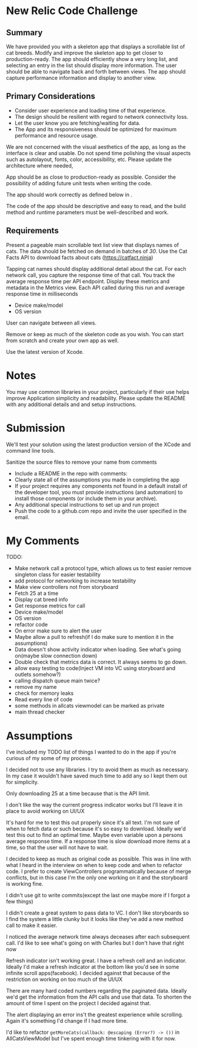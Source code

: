 # New Relic Code Challenge

## Summary
We have provided you with a skeleton app that displays a scrollable list of cat breeds. Modify and improve the skeleton app to get closer to production-ready. The app should efficiently show a very long list, and selecting an entry in the list should display more information. The user should be able to navigate back and forth between views. The app should capture performance information and display to another view.

## Primary Considerations
* Consider user experience and loading time of that experience.
* The design should be resilient with regard to network connectivity loss.
* Let the user know you are fetching/waiting for data.
* The App and its responsiveness should be optimized for maximum performance and resource usage.

We are not concerned with the visual aesthetics of the app, as long as the interface is clear and usable. Do not spend time polishing the visual aspects such as autolayout, fonts, color, accessibility, etc. Please update the architecture where needed, 

App should be as close to production-ready as possible.
Consider the possibility of adding future unit tests when writing the code.

The app should work correctly as defined below in [](#Requirements).

The code of the app should be descriptive and easy to read, and the build method and runtime parameters must be well-described and work.

## Requirements
Present a pageable main scrollable text list view that displays names of cats. The data should be fetched on demand in batches of *30*.
Use the Cat Facts API to download facts about cats (https://catfact.ninja)

Tapping cat names should display additional detail about the cat. For each network call, you capture the response time of that call. You track the average response time per API endpoint. Display these metrics and metadata in the Metrics view. Each API called during this run and average response time in milliseconds
* Device make/model
* OS version

User can navigate between all views.

Remove or keep as much of the skeleton code as you wish. You can start from scratch and create your own app as well. 

Use the latest version of Xcode.

# Notes
You may use common libraries in your project, particularly if their use helps improve Application simplicity and readability. Please update the README with any additional details and and setup instructions.

# Submission
We'll test your solution using the latest production version of the XCode and command line tools.

Sanitize the source files to remove your name from comments
- Include a README in the repo with comments:
- Clearly state all of the assumptions you made in completing the app
- If your project requires any components not found in a default install of the developer tool, you must provide instructions (and automation) to install those components (or include them in your archive).
- Any additional special instructions to set up and run project
- Push the code to a github.com repo and invite the user specified in the email.

# My Comments

TODO: 
+ Make network call a protocol type, which allows us to test easier
remove singleton class for easier testability
+ add protocol for networking to increase testability
+ Make view controllers not from storyboard
+ Fetch 25 at a time
+ Display cat breed info
+ Get response metrics for call
+ Device make/model
+ OS version
+ refactor code
+ On error make sure to alert the user
+ Maybe allow a pull to refresh(if I do make sure to mention it in the assumptions)
+ Data doesn't show activity indicator when loading. See what's going on(maybe slow connection down)
+ Double check that metrics data is correct.  It always seems to go down.
+ allow easy testing to code(Inject VM into VC using storyboard and outlets somehow?)
+ calling dispatch queue main twice?
+ remove my name
+ check for memory leaks
+ Read every line of code
+ some methods in allcats viewmodel can be marked as private
+ main thread checker

# Assumptions

I've included my TODO list of things I wanted to do in the app if you're curious of my some of my process.

I decided not to use any libraries.  I try to avoid them as much as necessary.  In my case it wouldn't have saved much time to add any so I kept them out for simplicity.

Only downloading 25 at a time because that is the API limit.

I don't like the way the current progress indicator works but I'll leave it in place to avoid working on UI/UX

It's hard for me to test this out properly since it's all text.  I'm not sure of when to fetch data or such because it's so easy to download.  Ideally we'd test this out to find an optimal time.  Maybe even variable upon a persons average response time.  If a response time is slow download more items at a time, so that the user will not have to wait.

I decided to keep as much as original code as possible.  This was in line with what I heard in the interview on when to keep code and when to refactor code.  I prefer to create ViewControllers programmatically because of merge conflicts, but in this case I'm the only one working on it and the storyboard is working fine.  

I didn't use git to write commits(except the last one maybe more if I forgot a few things)

I didn't create a great system to pass data to VC.  I don't like storyboards so I find the system a little clunky but it looks like they've add a new method call to make it easier.

I noticed the average network time always deceases after each subsequent call.  I'd like to see what's going on with Charles but I don't have that right now

Refresh indicator isn't working great.  I have a refresh cell and an indicator.  Ideally I'd make a refresh indicator at the bottom like you'd see in some infinite scroll apps(facebook). I decided against that because of the restriction on working on too much of the UI/UX

There are many hard coded numbers regarding the paginated data.  Ideally we'd get the information from the API calls and use that data. To shorten the amount of time I spent on the project I decided against that.

The alert displaying an error ins't the greatest experience while scrolling.  Again it's something I'd change if I had more time.

I'd like to refactor `getMoreCats(callback: @escaping (Error?) -> ())` in AllCatsViewModel but I've spent enough time tinkering with it for now. 
